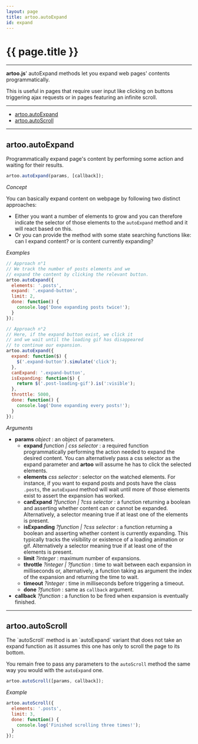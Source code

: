 ```yaml
---
layout: page
title: artoo.autoExpand
id: expand
---
```


# {{ page.title }}

---

**artoo.js**' autoExpand methods let you expand web pages' contents programmatically.

This is useful in pages that require user input like clicking on buttons triggering ajax requests or in pages featuring an infinite scroll.

---

* [artoo.autoExpand](#expand)
* [artoo.autoScroll](#scroll)

---

<h2 id="expand">artoo.autoExpand</h2>
Programmatically expand page's content by performing some action and waiting for their results.

```js
artoo.autoExpand(params, [callback]);
```

*Concept*

You can basically expand content on webpage by following two distinct approaches:

* Either you want a number of elements to grow and you can therefore indicate the selector of those elements to the `autoExpand` method and it will react based on this.
* Or you can provide the method with some state searching functions like: can I expand content? or is content currently expanding?

*Examples*

```js
// Approach n°1
// We track the number of posts elements and we
// expand the content by clicking the relevant button.
artoo.autoExpand({
  elements: '.posts',
  expand: '.expand-button',
  limit: 2,
  done: function() {
    console.log('Done expanding posts twice!');
  }
});

// Approach n°2
// Here, if the expand button exist, we click it
// and we wait until the loading gif has disappeared
// to continue our expansion.
artoo.autoExpand({
  expand: function($) {
    $('.expand-button').simulate('click');
  },
  canExpand: '.expand-button',
  isExpanding: function($) {
    return $('.post-loading-gif').is(':visible');
  },
  throttle: 5000,
  done: function() {
    console.log('Done expanding every posts!');
  }
});
```

*Arguments*

* **params** *object* : an object of parameters.
  * **expand** *function | css selector* : a required function programmatically performing the action needed to expand the desired content. You can alternatively pass a css selector as the expand parameter and **artoo** will assume he has to click the selected elements.
  * **elements** *css selector* : selector on the watched elements. For instance, if you want to expand posts and posts have the class `.posts`, the `autoExpand` method will wait until more of those elements exist to assert the expansion has worked.
  * **canExpand** *?function | ?css selector* : a function returning a boolean and asserting whether content can or cannot be expanded. Alternatively, a selector meaning true if at least one of the elements is present.
  * **isExpanding** *?function | ?css selector* : a function returning a boolean and asserting whether content is currently expanding. This typically tracks the visibility or existence of a loading animation or gif. Alternatively a selector meaning true if at least one of the elements is present.
  * **limit** *?integer* : maximum number of expansions.
  * **throttle** *?integer | ?function* : time to wait between each expansion in milliseconds or, alternatively, a function taking as argument the index of the expansion and returning the time to wait.
  * **timeout** *?integer* : time in milliseconds before triggering a timeout.
  * **done** *?function* : same as `callback` argument.
* **callback** *?function* : a function to be fired when expansion is eventually finished.


---

<h2 id="scroll">artoo.autoScroll</h2>
The `autoScroll` method is an `autoExpand` variant that does not take an expand function as it assumes this one has only to scroll the page to its bottom.

You remain free to pass any parameters to the `autoScroll` method the same way you would with the `autoExpand` one.

```js
artoo.autoScroll([params, callback]);
```

*Example*

```js
artoo.autoScroll({
  elements: '.posts',
  limit: 3,
  done: function() {
    console.log('Finished scrolling three times!');
  }
});
```
